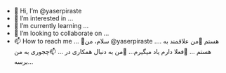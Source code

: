 - 👋 Hi, I’m @yaserpiraste
- 👀 I’m interested in ...
- 🌱 I’m currently learning ...
- 💞️ I’m looking to collaborate on ...
- 📫 How to reach me ...
👋سلام، من @yaserpiraste هستم
👀من علاقمند به .... هستم ...
🌱فعلا دارم یاد میگیرم...
💞️من به دنبال همکاری در ...
📫چجوری به من برسه...

<!---
yaserpiraste/yaserpiraste is a ✨ special ✨ repository because its `README.md` (this file) appears on your GitHub profile.
You can click the Preview link to take a look at your changes.
--->
